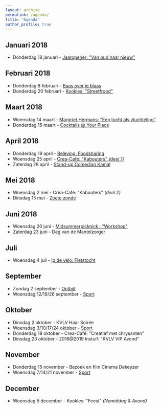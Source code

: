 ```yaml
---
layout: archive
permalink: /agenda/
title: "Agenda"
author_profile: true
---
```


## Januari 2018
- Donderdag 18 januari - [Jaaropener: "Van oud naar nieuw"](/assets/media/agenda/2018-01-18-jaaropener.png)

## Februari 2018
- Donderdag 8 februari - [Baas over je blaas](/assets/media/agenda/2018-01-18-baas-over-je-blaas.jpg)
- Donderdag 20 februari - [Kookles: "Streetfrood"](/assets/media/agenda/2018-20-02-Streetfood.jpg)

## Maart 2018
- Woensdag 14 maart - [Margriet Hermans: "Een tocht als vluchteling"](/assets/media/agenda/2018-03-14-margriet-hermans.jpg)
- Donderdag 15 maart - [Cocktails @ Your Place](/assets/media/agenda/2018-03-15-cocktails.jpg)

## April 2018
- Donderdag 19 april - [Beleving: Foodsharing](/assets/media/agenda/2018-20-02-Streetfood.jpg)
- Woensdag 25 april - [Crea-Café: "Kabouters" _(deel 1)_](/assets/media/agenda/2018-04-25-kabouters.jpg)
- Zaterdag 28 april - [Stand-up Comedian Kamal](/assets/media/agenda/2018-04-28-Kamal.jpg)

## Mei 2018
- Woensdag 2 mei - Crea-Café: "Kabouters" _(deel 2)_
- Dinsdag 15 mei - [Zoete zonde](/assets/media/agenda/2018-05-15-zoete-zonde.pdf)

## Juni 2018
- Woensdag 20 juni - [Midsummerpicknick : "Workshop"](/assets/media/agenda/2018-06-20-mid-summer-picknick.jpg)
- Zaterdag 23 juni - Dag van de Mantelzorger

## Juli
- Woensdag 4 juli - [Ip de vélo: Fietstocht](/assets/media/agenda/2018-07-04-ip-de-velo.jpg)

## September
- Zondag 2 september - [Ontbijt](/assets/media/agenda/2018-09-02-ontbijt.jpg)
- Woensdag 12/19/26 september - [Sport](/assets/media/agenda/2018-09-12-sport-body-and-mind.pdf)

## Oktober
- Dinsdag 2 oktober - KVLV Haar Soirée
- Woensdag 3/10/17/24 oktober - [Sport](/assets/media/agenda/2018-09-12-sport-body-and-mind.pdf)
- Donderdag 18 oktober - Crea-Café: "Creatief met chrysanten"
- Dinsdag 23 oktober - 2018@2019 Instuif: "KVLV VIP Avond"

## November
- Donderdag 15 november - Bezoek en film Cinema Dekeyzer
- Woensdag 7/14/21 november - [Sport](/assets/media/agenda/2018-09-12-sport-body-and-mind.pdf)

## December
- Woensdag 5 december - Kookles: "Feest" _(Namiddag & Avond)_
